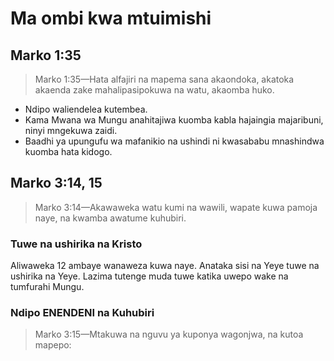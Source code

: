 # Ma ombi kwa mtuimishi

## Marko 1:35

> Marko 1:35&mdash;Hata alfajiri na mapema sana akaondoka, akatoka akaenda zake mahalipasipokuwa na watu, akaomba huko.

- Ndipo waliendelea kutembea.
- Kama Mwana wa Mungu anahitajiwa kuomba kabla hajaingia majaribuni, ninyi mngekuwa zaidi. 
- Baadhi ya upungufu wa mafanikio na ushindi ni kwasababu mnashindwa kuomba hata kidogo.

## Marko 3:14, 15

> Marko 3:14&mdash;Akawaweka watu kumi na wawili, wapate kuwa pamoja naye, na kwamba awatume kuhubiri.

### Tuwe na ushirika na Kristo

Aliwaweka 12 ambaye wanaweza kuwa naye. Anataka sisi na Yeye tuwe na ushirika na Yeye. Lazima tutenge muda tuwe katika uwepo wake na tumfurahi Mungu.

### Ndipo ENENDENI na Kuhubiri

> Marko 3:15&mdash;Mtakuwa na nguvu ya kuponya wagonjwa, na kutoa mapepo: